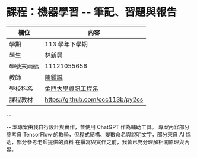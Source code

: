 # 課程：機器學習 --  筆記、習題與報告

欄位 | 內容
-----|--------
學期 | 113 學年下學期
學生 |  林新興
學號末兩碼 | 11121055656
教師 | [陳鍾誠](https://www.nqu.edu.tw/educsie/index.php?act=blog&code=list&ids=4)
學校科系 | [金門大學資訊工程系](https://www.nqu.edu.tw/educsie/index.php)
課程教材 | https://github.com/ccc113b/py2cs
--

--
本專案由我自行設計與實作，並使用 ChatGPT 作為輔助工具。
專案內容部分參考自 TensorFlow 的教學，但程式結構、變數命名與說明文字，部分來自 AI 協助，部分參考老師提供的資料
在撰寫與實作之前，我皆已充分理解相關原理與內容。
